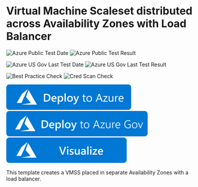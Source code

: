 # Virtual Machine Scaleset distributed across Availability Zones with Load Balancer

![Azure Public Test Date](https://azurequickstartsservice.blob.core.windows.net/badges/quickstarts/microsoft.compute/multi-vmss-linux-lb-zones/PublicLastTestDate.svg)
![Azure Public Test Result](https://azurequickstartsservice.blob.core.windows.net/badges/quickstarts/microsoft.compute/multi-vmss-linux-lb-zones/PublicDeployment.svg)

![Azure US Gov Last Test Date](https://azurequickstartsservice.blob.core.windows.net/badges/quickstarts/microsoft.compute/multi-vmss-linux-lb-zones/FairfaxLastTestDate.svg)
![Azure US Gov Last Test Result](https://azurequickstartsservice.blob.core.windows.net/badges/quickstarts/microsoft.compute/multi-vmss-linux-lb-zones/FairfaxDeployment.svg)

![Best Practice Check](https://azurequickstartsservice.blob.core.windows.net/badges/quickstarts/microsoft.compute/multi-vmss-linux-lb-zones/BestPracticeResult.svg)
![Cred Scan Check](https://azurequickstartsservice.blob.core.windows.net/badges/quickstarts/microsoft.compute/multi-vmss-linux-lb-zones/CredScanResult.svg)

[![Deploy to Azure](https://raw.githubusercontent.com/Azure/azure-quickstart-templates/master/1-CONTRIBUTION-GUIDE/images/deploytoazure.svg?sanitize=true)](https://portal.azure.com/#create/Microsoft.Template/uri/https%3A%2F%2Fraw.githubusercontent.com%2FAzure%2Fazure-quickstart-templates%2Fmaster%2Fquickstarts%2Fmicrosoft.compute%2Fmulti-vmss-linux-lb-zones%2Fazuredeploy.json)
[![Deploy To Azure US Gov](https://raw.githubusercontent.com/Azure/azure-quickstart-templates/master/1-CONTRIBUTION-GUIDE/images/deploytoazuregov.svg?sanitize=true)](https://portal.azure.us/#create/Microsoft.Template/uri/https%3A%2F%2Fraw.githubusercontent.com%2FAzure%2Fazure-quickstart-templates%2Fmaster%2Fquickstarts%2Fmicrosoft.compute%2Fmulti-vmss-linux-lb-zones%2Fazuredeploy.json)
[![Visualize](https://raw.githubusercontent.com/Azure/azure-quickstart-templates/master/1-CONTRIBUTION-GUIDE/images/visualizebutton.svg?sanitize=true)](http://armviz.io/#/?load=https%3A%2F%2Fraw.githubusercontent.com%2FAzure%2Fazure-quickstart-templates%2Fmaster%2Fquickstarts%2Fmicrosoft.compute%2Fmulti-vmss-linux-lb-zones%2Fazuredeploy.json)

This template creates a VMSS placed in separate Availability Zones with a load balancer.


